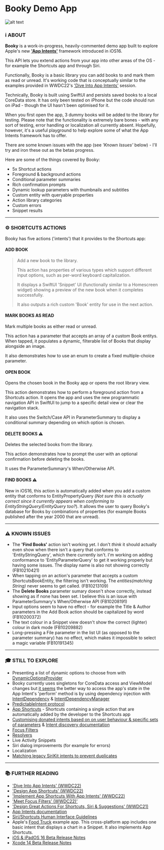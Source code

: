 # Booky Demo App

![alt text](https://i.imgur.com/j6bylg7.png)

### ℹ️ ABOUT

**Booky** is a work-in-progress, heavily-commented demo app built to explore Apple's new [**'App Intents'**](https://developer.apple.com/documentation/appintents/app-intents) framework introduced in iOS16.

This API lets you extend actions from your app into other areas of the OS - for example the Shortcuts app and through Siri.

Functionally, Booky is a basic library you can add books to and mark them as read or unread. It's working code that is conceptually similar to the examples provided in WWDC22's ['Dive Into App Intents'](https://developer.apple.com/videos/play/wwdc2022/10032) session. 

Technically, Booky is built using SwiftUI and persists saved books to a local CoreData store. It has only been tested on iPhone but the code should run on iPad - though the UI hasn't been optimised for it.

When you first open the app, 3 dummy books will be added to the library for testing. Please note that the functionality is extremely bare bones - with any sort of testing, error handling or localization all currently absent. Hopefully, however, it's a useful playground to help explore some of what the App Intents framework has to offer. 

There are some known issues with the app (see *'Known Issues'* below) - I'll try and iron these out as the betas progress.

Here are some of the things covered by Booky:

* 5x Shortcut actions
* Foreground & background actions
* Conditional parameter summaries
* Rich confirmation prompts
* Dynamic lookup parameters with thumbnails and subtitles
* Custom entity with queryable properties 
* Action library categories
* Custom errors
* Snippet results

---

### ⚙️ SHORTCUTS ACTIONS

Booky has five actions ('intents') that it provides to the Shortcuts app:

#### ADD BOOK
> Add a new book to the library.
> 
> This action has properties of various types which support different input options, such as per-word keyboard capitalization.  
> 
> It displays a SwiftUI 'Snippet' UI (functionally similar to a Homescreen widget) showing a preview of the new book when it completes successfully.
> 
> It also outputs a rich custom 'Book' entity for use in the next action. 

#### MARK BOOKS AS READ
Mark multiple books as either read or unread.

This action has a parameter that accepts an array of a custom Book entitys. When tapped, it populates a dynamic, filterable list of Books that display alongside an image.

It also demonstrates how to use an enum to create a fixed multiple-choice parameter.   

#### OPEN BOOK
Opens the chosen book in the Booky app or opens the root library view.

This action demonstrates how to perform a foreground action from a Shortcuts action. It opens the app and uses the new programmatic navigation API in SwiftUI to jump to a specific detail view or clear the navigation stack.

It also uses the Switch/Case API in ParameterSummary to display a conditional summary depending on which option is chosen.  

#### DELETE BOOKS ⚠️
Deletes the selected books from the library.

This action demonstrates how to prompt the user with an optional confirmation before deleting the books.

It uses the ParameterSummary's When/Otherwise API. 

#### FIND BOOKS ⚠️
New in iOS16, this action is automatically added when you add a custom entity that conforms to EntityPropertyQuery (*Not sure this is actually correct since it currently appears when conforming to EntityStringQuery/EntityQuery too?*). It allows the user to query Booky's database for Books by combinations of properties (for example Books published after the year 2000 that are unread).

---

### ⚠️ KNOWN ISSUES
* The **'Find Books'** action isn't working yet. I don't *think* it should actually even show when there isn't a query that conforms to 'EntityStringQuery', which there currently isn't. I'm working on adding conformance to 'EntityParameterQuery' to get it working properly but having some issues. The display name is also not showing correctly (FB10210421)  
* When tapping on an action's parameter that accepts a custom ShortcutsBookEntity, the filtering isn't working. The *entities(matching String)* never seems to get called. (FB10213109)
* The **Delete Books** parameter sumary doesn't show correctly, instead showing as if none has been set. I believe this is an issue with ParameterSummary's When/Otherwise API (FB10208191)
* Input options seem to have no effect - for example the Title & Author parameters in the Add Book action should be capitalized by word (FB10200372)
* The text colour in a Snippet view doesn't show the correct (lighter) colour in dark mode (FB10209882) 
* Long-pressing a File parameter in the list UI (as opposed to the parameter summary) has no effect, which makes it impossible to select a magic variable (FB10191345)

---

### 🎓 STILL TO EXPLORE
* Presenting a list of dynamic options to choose from with [DynamicOptionsProvider](https://developer.apple.com/documentation/appintents/dynamicoptionsprovider)
* Booky currently uses singletons for CoreData access and ViewModel changes but [it seems](https://twitter.com/mgorbach/status/1534359435916632065?s=21&t=WaiYbv7j0G3ZaDuetIImCw) the better way to access the app's state in the App Intent's 'perform' method is by using dependency injection with [IntentDependency](https://developer.apple.com/documentation/appintents/intentdependency) & [IntentDependencyManager](https://developer.apple.com/documentation/appintents/intentdependencymanager)
* [PredictableIntent protocol](https://twitter.com/mgorbach/status/1534361073213657089?s=21&t=WaiYbv7j0G3ZaDuetIImCw)
* [App Shortcuts](https://developer.apple.com/wwdc22/10170) - Shortcuts containing a single action that are automatically added by the developer to the Shortcuts app
* [Customising donated intents based on on user behaviour & specific sets of parameters](https://twitter.com/mgorbach/status/1534360425269080064?s=21&t=WaiYbv7j0G3ZaDuetIImCw) & [Intent discovery documentation](https://developer.apple.com/documentation/appintents/intent-discovery)
* [Focus Filters](https://developer.apple.com/wwdc22/10121)
* [Resolvers](https://developer.apple.com/documentation/appintents/resolvers)
* Live Activity Snippets
* Siri dialog improvements (for example for errors)
* Localization
* [Matching legacy SiriKit intents to prevent duplicates](https://twitter.com/mgorbach/status/1534361485190651904?s=21&t=WaiYbv7j0G3ZaDuetIImCw)

---

### 📚 FURTHER READING
* ['Dive Into App Intents' (WWDC22)](https://developer.apple.com/videos/play/wwdc2022/10032)
* ['Design App Shortcuts' (WWDC22)](https://developer.apple.com/wwdc22/10169)
* ['Implement App Shortcuts With App Intents' (WWDC22)](https://developer.apple.com/wwdc22/10170)
* ['Meet Focus Filters' (WWDC22)'](https://developer.apple.com/wwdc22/10121)
* ['Design Great Actions For Shortcuts, Siri & Suggestions' (WWDC21)](https://developer.apple.com/wwdc21/10283)
* [App Intents documentation](https://developer.apple.com/documentation/appintents)
* [Siri/Shortcuts Human Interface Guidelines](https://developer.apple.com/design/human-interface-guidelines/technologies/siri/introduction/)
* Apple's [Food Truck](https://developer.apple.com/documentation/swiftui/food_truck_building_a_swiftui_multiplatform_app/) example app. This cross-platform app includes one basic intent that displays a chart in a Snippet. It also implements App Shortcuts.
* [iOS & iPadOS 16 Beta Release Notes](https://developer.apple.com/documentation/ios-ipados-release-notes/ios-ipados-16-release-notes)
* [Xcode 14 Beta Release Notes](https://developer.apple.com/documentation/Xcode-Release-Notes/xcode-14-release-notes)
